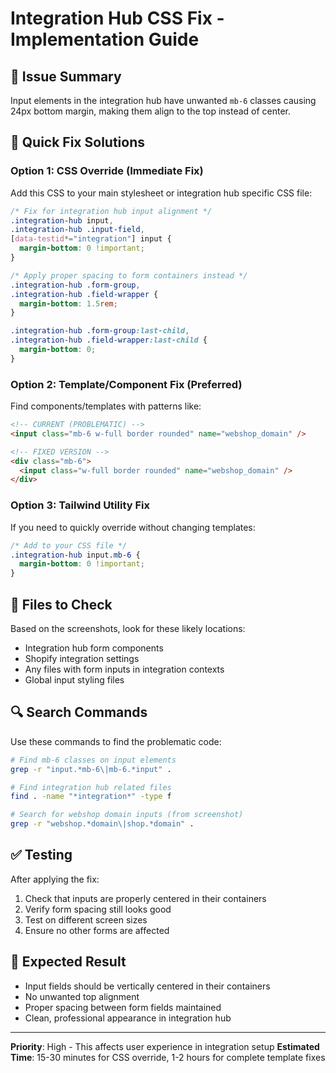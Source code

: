 # Integration Hub CSS Fix - Implementation Guide

## 🚨 Issue Summary
Input elements in the integration hub have unwanted `mb-6` classes causing 24px bottom margin, making them align to the top instead of center.

## 🔧 Quick Fix Solutions

### Option 1: CSS Override (Immediate Fix)
Add this CSS to your main stylesheet or integration hub specific CSS file:

```css
/* Fix for integration hub input alignment */
.integration-hub input,
.integration-hub .input-field,
[data-testid*="integration"] input {
  margin-bottom: 0 !important;
}

/* Apply proper spacing to form containers instead */
.integration-hub .form-group,
.integration-hub .field-wrapper {
  margin-bottom: 1.5rem;
}

.integration-hub .form-group:last-child,
.integration-hub .field-wrapper:last-child {
  margin-bottom: 0;
}
```

### Option 2: Template/Component Fix (Preferred)
Find components/templates with patterns like:

```html
<!-- CURRENT (PROBLEMATIC) -->
<input class="mb-6 w-full border rounded" name="webshop_domain" />

<!-- FIXED VERSION -->
<div class="mb-6">
  <input class="w-full border rounded" name="webshop_domain" />
</div>
```

### Option 3: Tailwind Utility Fix
If you need to quickly override without changing templates:

```css
/* Add to your CSS file */
.integration-hub input.mb-6 {
  margin-bottom: 0 !important;
}
```

## 📁 Files to Check

Based on the screenshots, look for these likely locations:
- Integration hub form components
- Shopify integration settings
- Any files with form inputs in integration contexts
- Global input styling files

## 🔍 Search Commands

Use these commands to find the problematic code:

```bash
# Find mb-6 classes on input elements
grep -r "input.*mb-6\|mb-6.*input" .

# Find integration hub related files
find . -name "*integration*" -type f

# Search for webshop domain inputs (from screenshot)
grep -r "webshop.*domain\|shop.*domain" .
```

## ✅ Testing

After applying the fix:
1. Check that inputs are properly centered in their containers
2. Verify form spacing still looks good
3. Test on different screen sizes
4. Ensure no other forms are affected

## 🎯 Expected Result

- Input fields should be vertically centered in their containers
- No unwanted top alignment
- Proper spacing between form fields maintained
- Clean, professional appearance in integration hub

---

**Priority**: High - This affects user experience in integration setup
**Estimated Time**: 15-30 minutes for CSS override, 1-2 hours for complete template fixes